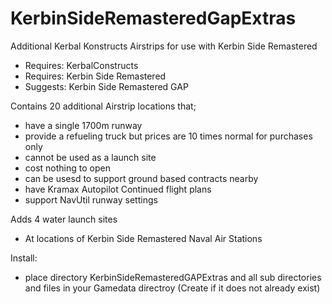 # KerbinSideRemasteredGapExtras
Additional Kerbal Konstructs Airstrips for use with Kerbin Side Remastered

- Requires: KerbalConstructs
- Requires: Kerbin Side Remastered
- Suggests: Kerbin Side Remastered GAP

Contains 20 additional Airstrip locations that; 

- have a single 1700m runway
- provide a refueling truck but prices are 10 times normal for purchases only
- cannot be used as a launch site
- cost nothing to open
- can be usesd to support ground based contracts nearby
- have Kramax Autopilot Continued flight plans
- support NavUtil runway settings 

Adds 4 water launch sites

- At locations of Kerbin Side Remastered Naval Air Stations

Install:
- place directory KerbinSideRemasteredGAPExtras and all sub directories and files in your Gamedata directroy (Create if it does not already exist) 
